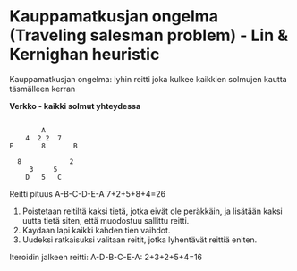 # Kauppamatkusjan ongelma (Traveling salesman problem) - Lin & Kernighan heuristic

Kauppamatkusjan ongelma: lyhin reitti joka kulkee kaikkien solmujen
kautta täsmälleen kerran

**Verkko - kaikki solmut yhteydessa**

```

		A
	4  2 2	7	
E	    8		B
	 			
  8			   2
	 3	   5
	D	5	C

```

Reitti			pituus
A-B-C-D-E-A		7+2+5+8+4=26

1. Poistetaan reitiltä kaksi tietä, jotka eivät ole peräkkäin,
ja lisätään kaksi uutta tietä siten, että muodostuu sallittu reitti.
2. Kaydaan lapi kaikki kahden tien vaihdot.
3. Uudeksi ratkaisuksi valitaan reitit, jotka lyhentävät reittiä eniten.

Iteroidin jalkeen reitti:
A-D-B-C-E-A: 2+3+2+5+4=16
